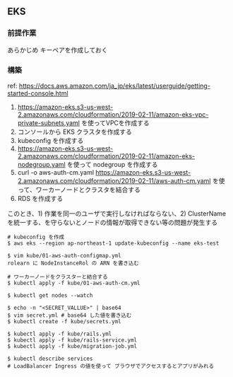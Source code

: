 ## EKS

### 前提作業

あらかじめ キーペアを作成しておく

### 構築

ref: https://docs.aws.amazon.com/ja_jp/eks/latest/userguide/getting-started-console.html

1. https://amazon-eks.s3-us-west-2.amazonaws.com/cloudformation/2019-02-11/amazon-eks-vpc-private-subnets.yaml を使ってVPCを作成する
2. コンソールから EKS クラスタを作成する
3. kubeconfig を作成する
4. https://amazon-eks.s3-us-west-2.amazonaws.com/cloudformation/2019-02-11/amazon-eks-nodegroup.yaml を使って nodegroup を作成する
5. curl -o aws-auth-cm.yaml https://amazon-eks.s3-us-west-2.amazonaws.com/cloudformation/2019-02-11/aws-auth-cm.yaml を使って、ワーカーノードとクラスタを結合する
6. RDS を作成する

このとき、1) 作業を同一のユーザで実行しなければならない、2) ClusterName を統一する、を守らないとノードの情報が取得できない等の問題が発生する

```
# kubeconfig を作成
$ aws eks --region ap-northeast-1 update-kubeconfig --name eks-test

$ vim kube/01-aws-auth-configmap.yml
rolearn に NodeInstanceRol の ARN を書き込む

# ワーカーノードをクラスターと結合する
$ kubectl apply -f kube/01-aws-auth-cm.yml

$ kubectl get nodes --watch
```

```
$ echo -n "<SECRET_VALLUE>" | base64
$ vim secret.yml # base64 した値を書き込む
$ kubectl create -f kube/secrets.yml

$ kubectl apply -f kube/rails.yml
$ kubectl apply -f kube/rails-service.yml
$ kubectl apply -f kube/migration-job.yml

$ kubectl describe services
# LoadBalancer Ingress の値を使って ブラウザでアクセスするとアプリがみれる
```


